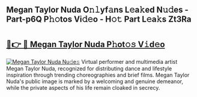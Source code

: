 ## Megan Taylor Nuda O𝚗𝚕yf𝚊ns L𝚎a𝚔ed N𝚞𝚍es - Part-p6Q P𝚑𝚘tos Vi𝚍𝚎o - H𝚘𝚝 Part L𝚎a𝚔s Zt3Ra

# <h2><a href="http://kfdjxg.oniu.top/?m=Megan+Taylor+Nuda">🔗👉 🔴 Megan Taylor Nuda P𝚑ot𝚘𝚜 V𝚒d𝚎o</a></h2>

[![Megan Taylor Nuda Nu𝚍e𝚜](https://i.imgur.com/0qMVB7G.gif)](http://kfdjxg.oniu.top/?m=Megan+Taylor+Nuda)
Virtual performer and multimedia artist Megan Taylor Nuda, recognized for distributing dance and lifestyle inspiration through trending choreographies and brief films. Megan Taylor Nuda's public image is marked by a welcoming and genuine demeanor, while the private aspects of his life remain cloaked in secrecy.  
